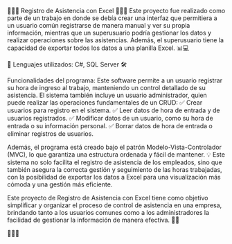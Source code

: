 🙂🙂🙂 Registro de Asistencia con Excel 🙂🙂🙂
Este proyecto fue realizado como parte de un trabajo en donde se debía crear una interfaz que permitiera a un usuario común registrarse de manera manual y ver su propia información, mientras que un superusuario podría gestionar los datos y realizar operaciones sobre las asistencias. Además, el superusuario tiene la capacidad de exportar todos los datos a una planilla Excel. 📊💻

📌 Lenguajes utilizados: C#, SQL Server 🛠

Funcionalidades del programa:
Este software permite a un usuario registrar su hora de ingreso al trabajo, manteniendo un control detallado de su asistencia. El sistema también incluye un usuario administrador, quien puede realizar las operaciones fundamentales de un CRUD:
✅ Crear usuarios para registro en el sistema.
✅ Leer datos de hora de entrada y de usuarios registrados.
✅ Modificar datos de un usuario, como su hora de entrada o su información personal.
✅ Borrar datos de hora de entrada o eliminar registros de usuarios.

Además, el programa está creado bajo el patrón Modelo-Vista-Controlador (MVC), lo que garantiza una estructura ordenada y fácil de mantener.
💡 Este sistema no solo facilita el registro de asistencia de los empleados, sino que también asegura la correcta gestión y seguimiento de las horas trabajadas, con la posibilidad de exportar los datos a Excel para una visualización más cómoda y una gestión más eficiente.

Este proyecto de Registro de Asistencia con Excel tiene como objetivo simplificar y organizar el proceso de control de asistencia en una empresa, brindando tanto a los usuarios comunes como a los administradores la facilidad de gestionar la información de manera efectiva. 💼📅

🙂🙂🙂

